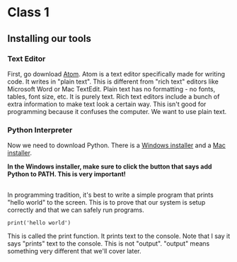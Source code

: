 # Class 1

## Installing our tools
### Text Editor
First, go download [Atom](https://atom.io/). Atom is a text editor specifically made for writing code. It writes in "plain text". This is different from "rich text" editors like Microsoft Word or Mac TextEdit. Plain text has no formatting - no fonts, tables, font size, etc. It is purely text. Rich text editors include a bunch of extra information to make text look a certain way. This isn't good for programming because it confuses the computer. We want to use plain text.

### Python Interpreter
Now we need to download Python.
There is a [Windows installer](https://www.python.org/ftp/python/3.6.4/python-3.6.4-amd64.exe) and a [Mac installer](https://www.python.org/ftp/python/3.7.0/python-3.7.0a4-macosx10.6.pkg).

**In the Windows installer, make sure to click the button that says add Python to PATH. This is very important!**

## 

In programming tradition, it's best to write a simple program that prints "hello world" to the screen. This is to prove that our system is setup correctly and that we can safely run programs.

```
print('hello world')
```
This is called the print function. It prints text to the console. Note that I say it says "prints" text to the console. This is not "output". "output" means something very different that we'll cover later.
